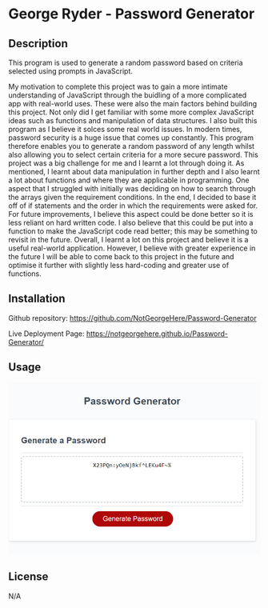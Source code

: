 # George Ryder - Password Generator

## Description

This program is used to generate a random password based on criteria selected using prompts in JavaScript.

My motivation to complete this project was to gain a more intimate understanding of JavaScript through the buidling of a more complicated app with real-world uses. These were also the main factors behind building this project. Not only did I get familiar with some more complex JavaScript ideas such as functions and manipulation of data structures. I also built this program as I believe it solces some real world issues. In modern times, password security is a huge issue that comes up constantly. This program therefore enables you to generate a random password of any length whilst also allowing you to select certain criteria for a more secure password. This project was a big challenge for me and I learnt a lot through doing it. As mentioned, I learnt about data manipulation in further depth and I also learnt a lot about functions and where they are applicable in programming. One aspect that I struggled with initially was deciding on how to search through the arrays given the requirement conditions. In the end, I decided to base it off of if statements and the order in which the requirements were asked for. For future improvements, I believe this aspect could be done better so it is less reliant on hard written code. I also believe that this could be put into a function to make the JavaScript code read better; this may be something to revisit in the future. Overall, I learnt a lot on this project and believe it is a useful real-world application. However, I believe with greater experience in the future I will be able to come back to this project in the future and optimise it further with slightly less hard-coding and greater use of functions.

## Installation

Github repository: https://github.com/NotGeorgeHere/Password-Generator

Live Deployment Page: https://notgeorgehere.github.io/Password-Generator/

## Usage

![alt text](images/passwordGenerator.PNG) 

## License
N/A

